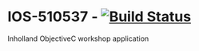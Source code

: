 IOS-510537 - [![Build Status](https://travis-ci.org/SHoogland/IOS-510537.svg?branch=master)](https://travis-ci.org/SHoogland/IOS-510537)
=====================

Inholland ObjectiveC workshop application